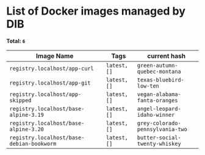 # List of Docker images managed by DIB

<!---
This file is managed by DIB
DO NOT EDIT IT, ANY MANUAL CHANGES WILL BE LOST.

Run following command to update :
```sh
$ dib list \
  -o go-template-file=.dib_list.tmpl \
  > dib_images_list.md
```
-->

**Total: `6`**

| Image Name | Tags | current hash |
|------------|------|--------------|
| `registry.localhost/app-curl` | `latest, []` | `green-autumn-quebec-montana` |
| `registry.localhost/app-git` | `latest, []` | `texas-bluebird-low-ten` |
| `registry.localhost/app-skipped` | `latest, []` | `vegan-alabama-fanta-oranges` |
| `registry.localhost/base-alpine-3.19` | `latest, []` | `angel-leopard-idaho-winner` |
| `registry.localhost/base-alpine-3.20` | `latest, []` | `grey-colorado-pennsylvania-two` |
| `registry.localhost/base-debian-bookworm` | `latest, []` | `butter-social-twenty-whiskey` |
